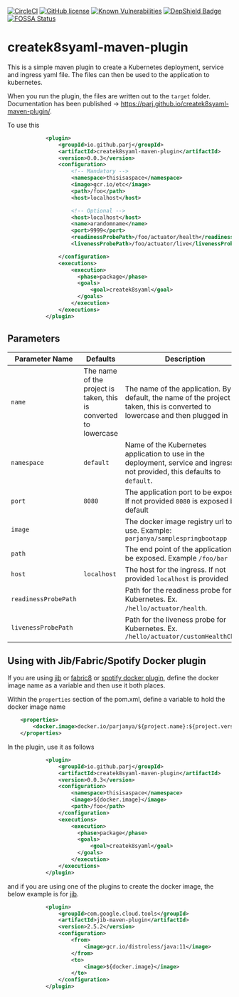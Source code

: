  [![CircleCI](https://circleci.com/gh/parj/createk8syaml-maven-plugin.svg?style=svg)](https://circleci.com/gh/parj/createk8syaml-maven-plugin) [![GitHub license](https://img.shields.io/github/license/parj/createk8syaml-maven-plugin.svg)](https://github.com/parj/createk8syaml-maven-plugin/blob/main/LICENSE) [![Known Vulnerabilities](https://snyk.io/test/github/parj/createk8syaml-maven-plugin/badge.svg)](https://snyk.io/test/github/parj/createk8syaml-maven-plugin) [![DepShield Badge](https://depshield.sonatype.org/badges/parj/createk8syaml-maven-plugin/depshield.svg)](https://depshield.github.io) [![FOSSA Status](https://app.fossa.com/api/projects/git%2Bgithub.com%2Fparj%2Fcreatek8syaml-maven-plugin.svg?type=shield)](https://app.fossa.com/projects/git%2Bgithub.com%2Fparj%2Fcreatek8syaml-maven-plugin?ref=badge_shield)

# createk8syaml-maven-plugin

This is a simple maven plugin to create a Kubernetes deployment, service and ingress yaml file. The files can then be used to the application to kubernetes.

When you run the plugin, the files are written out to the `target` folder. Documentation has been published → https://parj.github.io/createk8syaml-maven-plugin/.

To use this

```xml
            <plugin>
                <groupId>io.github.parj</groupId>
                <artifactId>createk8syaml-maven-plugin</artifactId>
                <version>0.0.3</version>
                <configuration>
                    <!-- Mandatory -->
                    <namespace>thisisaspace</namespace>
                    <image>gcr.io/etc</image>
                    <path>/foo</path>
                    <host>localhost</host>

                    <!-- Optional -->
                    <host>localhost</host>
                    <name>arandomname</name>
                    <port>9999</port>
                    <readinessProbePath>/foo/actuator/health</readinessProbePath>
                    <livenessProbePath>/foo/actuator/live</livenessProbePath>

                </configuration>
                <executions>
                    <execution>
                      <phase>package</phase>
                      <goals>
                          <goal>createk8syaml</goal>
                      </goals>
                    </execution>
                </executions>
            </plugin>
```

Parameters
-----------

| Parameter Name | Defaults | Description |
| -------------- | -------- | ----------- |
| `name` | The name of the project is taken, this is converted to lowercase | The name of the application. By default, the name of the project is taken, this is converted to lowercase and then plugged in |
| `namespace` | `default` | Name of the Kubernetes application to use in the deployment, service and ingress. If not provided, this defaults to `default`. |
| `port` | `8080` | The application port to be exposed. If not provided `8080` is exposed by default |
| `image` |  | The docker image registry url to use. Example: `parjanya/samplespringbootapp`|
| `path` |  | The end point of the application to be exposed. Example `/foo/bar` |
| `host` | `localhost` | The host for the ingress. If not provided `localhost` is provided |
| `readinessProbePath` |  | Path for the readiness probe for Kubernetes. Ex. `/hello/actuator/health`.|
| `livenessProbePath` |  | Path for the liveness probe for Kubernetes. Ex. `/hello/actuator/customHealthCheck`|
 
Using with Jib/Fabric/Spotify Docker plugin
-------------------------------------------

If you are using [jib](https://github.com/GoogleContainerTools/jib) or [fabric8](https://github.com/fabric8io/docker-maven-plugin) or [spotify docker plugin](https://github.com/spotify/dockerfile-maven), define the docker image name as a variable and then use it both places. 

Within the `properties` section of the pom.xml, define a variable to hold the docker image name

```xml
    <properties>
        <docker.image>docker.io/parjanya/${project.name}:${project.version}</docker.image>
    </properties>
```

In the plugin, use it as follows

```xml
            <plugin>
                <groupId>io.github.parj</groupId>
                <artifactId>createk8syaml-maven-plugin</artifactId>
                <version>0.0.3</version>
                <configuration>
                    <namespace>thisisaspace</namespace>
                    <image>${docker.image}</image>
                    <path>/foo</path>
                </configuration>
                <executions>
                    <execution>
                      <phase>package</phase>
                      <goals>
                          <goal>createk8syaml</goal>
                      </goals>
                    </execution>
                </executions>
            </plugin>
```
and if you are using one of the plugins to create the docker image, the below example is for [jib](https://github.com/GoogleContainerTools/jib).

```xml
            <plugin>
                <groupId>com.google.cloud.tools</groupId>
                <artifactId>jib-maven-plugin</artifactId>
                <version>2.5.2</version>
                <configuration>
                    <from>
                        <image>gcr.io/distroless/java:11</image>
                    </from>
                    <to>
                        <image>${docker.image}</image>
                    </to>
                </configuration>
            </plugin>
```
